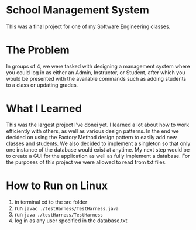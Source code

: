 # School Management System

This was a final project for one of my Software Engineering classes.  

# The Problem 

In groups of 4, we were tasked with designing a management system where you could log in as either an Admin, Instructor, or Student, after which you would be presented with the available commands such as adding students to a class or updating grades.

# What I Learned 

This was the largest project I've donei yet. I learned a lot about how to work efficiently with others, as well as various design patterns. In the end we decided on using the Factory Method design pattern to easily add new classes and students. We also decided to implement a singleton so that only one instance of the database would exist at anytime. My next step would be to create a GUI for the application as well as fully implement a database. For the purposes of this project we were allowed to read from txt files. 

# How to Run on Linux

1. in terminal cd to the src folder
2. run `javac ./testHarness/TestHarness.java`
3. run `java ./testHarness/TestHarness`
4. log in as any user specified in the database.txt

